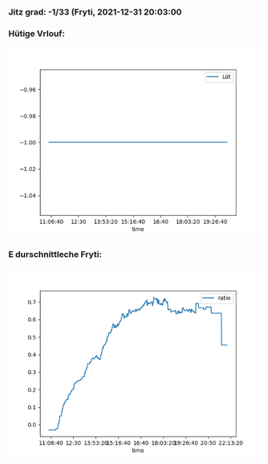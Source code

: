 ### Jitz grad: -1/33 (Fryti, 2021-12-31 20:03:00

### Hütige Vrlouf:
![Graph](Today.png)

### E durschnittleche Fryti:
![Graph](Fryti.png)